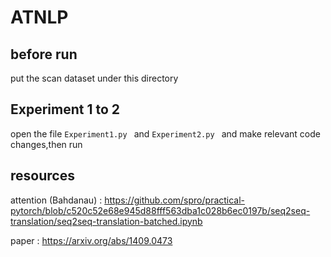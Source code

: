 # ATNLP

## before run
put the scan dataset under this directory

## Experiment 1 to 2
 open the file `Experiment1.py ` and `Experiment2.py ` and make relevant code changes,then run


## resources 
attention (Bahdanau) : https://github.com/spro/practical-pytorch/blob/c520c52e68e945d88fff563dba1c028b6ec0197b/seq2seq-translation/seq2seq-translation-batched.ipynb

paper : https://arxiv.org/abs/1409.0473


